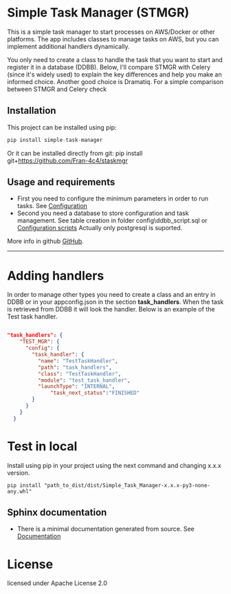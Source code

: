 # Simple Task Manager (STMGR)

This is a simple task manager to start processes on AWS/Docker or other platforms. The app includes classes to manage tasks on AWS, but you can implement additional handlers dynamically.

You only need to create a class to handle the task that you want to start and register it in a database (DDBB). Below, I'll compare STMGR with Celery (since it's widely used) to explain the key differences and help you make an informed choice. Another good choice is Dramatiq. For a simple comparison between STMGR and Celery check 

## Installation
This project can be installed using pip:

```python
pip install simple-task-manager

```
Or it can be installed directly from git:
pip install git+https://github.com/Fran-4c4/staskmgr


## Usage and requirements
- First you need to configure the minimum parameters in order to run tasks. See  [Configuration](./docs/configuration.md)
- Second you need a database to store configuration and task management. See table creation in folder config\ddbb_script.sql or [Configuration scripts](./docs/configuration_sql.md) Actually only postgresql is suported.



More info in github [GitHub](https://github.com/Fran-4c4/staskmgr).

---

# Adding handlers
In order to manage other types you need to create a class and an entry in DDBB or in your appconfig.json in the section **task_handlers**. When the task is retrieved from DDBB it will look the handler. Below is an example of the Test task handler.

```JSON

"task_handlers": {
    "TEST_MGR": {
      "config": {
        "task_handler": {
          "name": "TestTaskHandler",
          "path": "task_handlers",
          "class": "TestTaskHandler",
          "module": "test_task_handler",
          "launchType": "INTERNAL",
		      "task_next_status":"FINISHED"
        }
      }
    }
  }
```

# Test in local 
Install using pip in your project using the next command and changing x.x.x version.

```console
pip install "path_to_dist/dist/Simple_Task_Manager-x.x.x-py3-none-any.whl" 
```

## Sphinx documentation
- There is a minimal documentation generated from source. See  [Documentation](./docs/sphinx.md)


# License
licensed under Apache License 2.0

